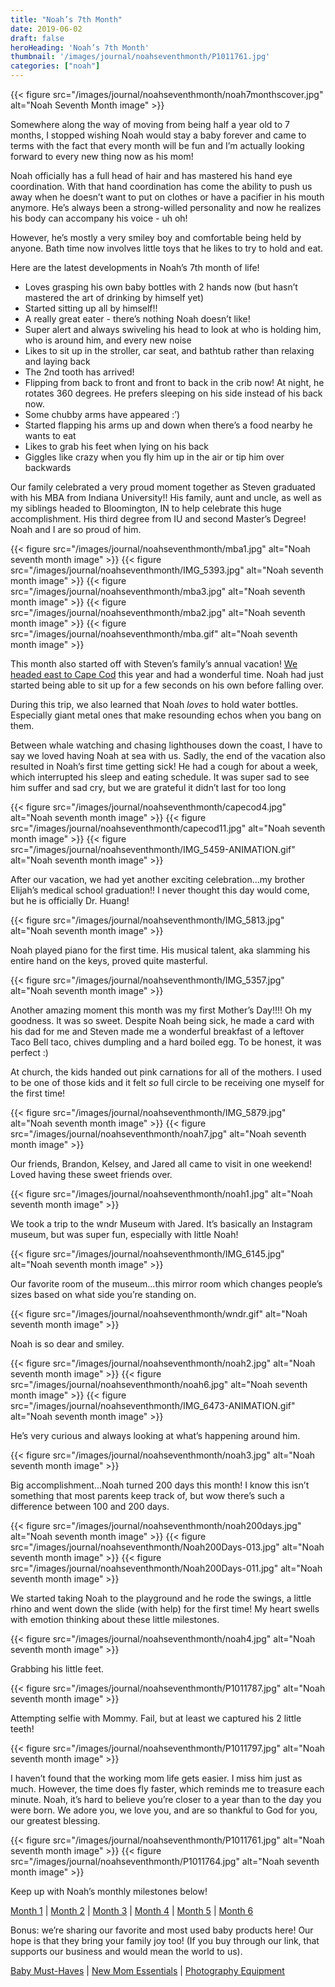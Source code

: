 ```yaml
---
title: "Noah’s 7th Month"
date: 2019-06-02
draft: false
heroHeading: 'Noah’s 7th Month'
thumbnail: '/images/journal/noahseventhmonth/P1011761.jpg'
categories: ["noah"]
---
```


{{< figure src="/images/journal/noahseventhmonth/noah7monthscover.jpg" alt="Noah Seventh Month image" >}}

Somewhere along the way of moving from being half a year old to 7 months, I stopped wishing Noah would stay a baby forever and came to terms with the fact that every month will be fun and I’m actually looking forward to every new thing now as his mom! 

Noah officially has a full head of hair and has mastered his hand eye coordination. With that hand coordination has come the ability to push us away when he doesn’t want to put on clothes or have a pacifier in his mouth anymore. He’s always been a strong-willed personality and now he realizes his body can accompany his voice - uh oh! 

However, he’s mostly a very smiley boy and comfortable being held by anyone. Bath time now involves little toys that he likes to try to hold and eat. 

Here are the latest developments in Noah’s 7th month of life! 

- Loves grasping his own baby bottles with 2 hands now (but hasn’t mastered the art of drinking by himself yet)
- Started sitting up all by himself!!
- A really great eater - there’s nothing Noah doesn’t like! 
- Super alert and always swiveling his head to look at who is holding him, who is around him, and every new noise
- Likes to sit up in the stroller, car seat, and bathtub rather than relaxing and laying back
- The 2nd tooth has arrived!
- Flipping from back to front and front to back in the crib now! At night, he rotates 360 degrees. He prefers sleeping on his side instead of his back now.
- Some chubby arms have appeared :’)
- Started flapping his arms up and down when there’s a food nearby he wants to eat
- Likes to grab his feet when lying on his back
- Giggles like crazy when you fly him up in the air or tip him over backwards

Our family celebrated a very proud moment together as Steven graduated with his MBA from Indiana University!! His family, aunt and uncle, as well as my siblings headed to Bloomington, IN to help celebrate this huge accomplishment. His third degree from IU and second Master’s Degree! Noah and I are so proud of him.

{{< figure src="/images/journal/noahseventhmonth/mba1.jpg" alt="Noah seventh month image" >}}
{{< figure src="/images/journal/noahseventhmonth/IMG_5393.jpg" alt="Noah seventh month image" >}}
{{< figure src="/images/journal/noahseventhmonth/mba3.jpg" alt="Noah seventh month image" >}}
{{< figure src="/images/journal/noahseventhmonth/mba2.jpg" alt="Noah seventh month image" >}}
{{< figure src="/images/journal/noahseventhmonth/mba.gif" alt="Noah seventh month image" >}}

This month also started off with Steven’s family’s annual vacation! [We headed east to Cape Cod](/journal/cape-cod/) this year and had a wonderful time. Noah had just started being able to sit up for a few seconds on his own before falling over. 

During this trip, we also learned that Noah *loves* to hold water bottles. Especially giant metal ones that make resounding echos when you bang on them. 

Between whale watching and chasing lighthouses down the coast, I have to say we loved having Noah at sea with us. Sadly, the end of the vacation also resulted in Noah’s first time getting sick! He had a cough for about a week, which interrupted his sleep and eating schedule. It was super sad to see him suffer and sad cry, but we are grateful it didn’t last for too long

{{< figure src="/images/journal/noahseventhmonth/capecod4.jpg" alt="Noah seventh month image" >}}
{{< figure src="/images/journal/noahseventhmonth/capecod11.jpg" alt="Noah seventh month image" >}}
{{< figure src="/images/journal/noahseventhmonth/IMG_5459-ANIMATION.gif" alt="Noah seventh month image" >}}

After our vacation, we had yet another exciting celebration...my brother Elijah’s medical school graduation!! I never thought this day would come, but he is officially Dr. Huang!

{{< figure src="/images/journal/noahseventhmonth/IMG_5813.jpg" alt="Noah seventh month image" >}}

Noah played piano for the first time. His musical talent, aka slamming his entire hand on the keys, proved quite masterful.

{{< figure src="/images/journal/noahseventhmonth/IMG_5357.jpg" alt="Noah seventh month image" >}}

Another amazing moment this month was my first Mother’s Day!!!! Oh my goodness. It was so sweet. Despite Noah being sick, he made a card with his dad for me and Steven made me a wonderful breakfast of a leftover Taco Bell taco, chives dumpling and a hard boiled egg. To be honest, it was perfect :) 

At church, the kids handed out pink carnations for all of the mothers. I used to be one of those kids and it felt *so* full circle to be receiving one myself for the first time!

{{< figure src="/images/journal/noahseventhmonth/IMG_5879.jpg" alt="Noah seventh month image" >}}
{{< figure src="/images/journal/noahseventhmonth/noah7.jpg" alt="Noah seventh month image" >}}

Our friends, Brandon, Kelsey, and Jared all came to visit in one weekend! Loved having these sweet friends over.

{{< figure src="/images/journal/noahseventhmonth/noah1.jpg" alt="Noah seventh month image" >}}

We took a trip to the wndr Museum with Jared. It’s basically an Instagram museum, but was super fun, especially with little Noah! 

{{< figure src="/images/journal/noahseventhmonth/IMG_6145.jpg" alt="Noah seventh month image" >}}

Our favorite room of the museum...this mirror room which changes people’s sizes based on what side you’re standing on.

{{< figure src="/images/journal/noahseventhmonth/wndr.gif" alt="Noah seventh month image" >}}

Noah is so dear and smiley.

{{< figure src="/images/journal/noahseventhmonth/noah2.jpg" alt="Noah seventh month image" >}}
{{< figure src="/images/journal/noahseventhmonth/noah6.jpg" alt="Noah seventh month image" >}}
{{< figure src="/images/journal/noahseventhmonth/IMG_6473-ANIMATION.gif" alt="Noah seventh month image" >}}

He’s very curious and always looking at what’s happening around him.

{{< figure src="/images/journal/noahseventhmonth/noah3.jpg" alt="Noah seventh month image" >}}

Big accomplishment...Noah turned 200 days this month! I know this isn’t something that most parents keep track of, but wow there’s such a difference between 100 and 200 days.

{{< figure src="/images/journal/noahseventhmonth/noah200days.jpg" alt="Noah seventh month image" >}}
{{< figure src="/images/journal/noahseventhmonth/Noah200Days-013.jpg" alt="Noah seventh month image" >}}
{{< figure src="/images/journal/noahseventhmonth/Noah200Days-011.jpg" alt="Noah seventh month image" >}}

We started taking Noah to the playground and he rode the swings, a little rhino and went down the slide (with help) for the first time! My heart swells with emotion thinking about these little milestones.

{{< figure src="/images/journal/noahseventhmonth/noah4.jpg" alt="Noah seventh month image" >}}

Grabbing his little feet.

{{< figure src="/images/journal/noahseventhmonth/P1011787.jpg" alt="Noah seventh month image" >}}

Attempting selfie with Mommy. Fail, but at least we captured his 2 little teeth!

{{< figure src="/images/journal/noahseventhmonth/P1011797.jpg" alt="Noah seventh month image" >}}

I haven’t found that the working mom life gets easier. I miss him just as much. However, the time does fly faster, which reminds me to treasure each minute. Noah, it’s hard to believe you’re closer to a year than to the day you were born. We adore you, we love you, and are so thankful to God for you, our greatest blessing.

{{< figure src="/images/journal/noahseventhmonth/P1011761.jpg" alt="Noah seventh month image" >}}
{{< figure src="/images/journal/noahseventhmonth/P1011764.jpg" alt="Noah seventh month image" >}}

Keep up with Noah’s monthly milestones below!

[Month 1](/journal/first-month/) | [Month 2](/journal/second-month/) | [Month 3](/journal/third-month/) | [Month 4](/journal/fourth-month/) | [Month 5](/journal/fifth-month/) | [Month 6](/journal/sixth-month/)

Bonus: we’re sharing our favorite and most used baby products here! Our hope is that they bring your family joy too! (If you buy through our link, that supports our business and would mean the world to us). 

[Baby Must-Haves](https://kit.com/ivanasteven/our-baby-must-haves) | [New Mom Essentials](https://kit.com/ivanasteven/new-mom-essentials) | [Photography Equipment](https://kit.com/ivanasteven/photography-gear)